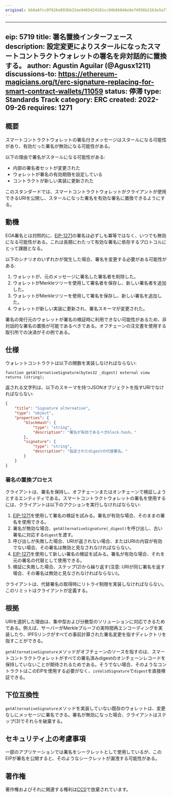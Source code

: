 ```yaml
---
original: bb6a6fcc0f626e893bb22ee9465424101cc94b66846e9e74956b21b3e5a71fa1
---
```


---
eip: 5719
title: 署名置換インターフェース
description: 設定変更によりスタールになったスマートコントラクトウォレットの署名を非対話的に置換する。
author: Agustin Aguilar (@Agusx1211)
discussions-to: https://ethereum-magicians.org/t/erc-signature-replacing-for-smart-contract-wallets/11059
status: 停滞
type: Standards Track
category: ERC
created: 2022-09-26
requires: 1271
---

## 概要

スマートコントラクトウォレットの署名付きメッセージはスタールになる可能性があり、有効だった署名が無効になる可能性がある。

以下の理由で署名がスタールになる可能性がある:

* 内部の署名者セットが変更された
* ウォレットが署名の有効期限を設定している
* コントラクトが新しい実装に更新された

このスタンダードでは、スマートコントラクトウォレットがクライアントが使用できるURIを公開し、スタールになった署名を有効な署名に置換できるようにする。

## 動機

EOA署名とは対照的に、[EIP-1271](./eip-1271.md)の署名は必ずしも冪等ではなく、いつでも無効になる可能性がある。これは長期にわたって有効な署名に依存するプロトコルにとって課題となる。

以下のシナリオのいずれかが発生した場合、署名を変更する必要がある可能性がある:

1. ウォレットが、元のメッセージに署名した署名者を削除した。
2. ウォレットがMerkleツリーを使用して署名者を保存し、新しい署名者を追加した。
3. ウォレットがMerkleツリーを使用して署名を保存し、新しい署名を追加した。
4. ウォレットが新しい実装に更新され、署名スキーマが変更された。

署名の発行元のウォレットが署名の検証時に利用できない可能性があるため、非対話的な署名の置換が可能であるべきである。オフチェーンの注文書を使用する取引所での決済がその例である。

## 仕様

ウォレットコントラクトは以下の関数を実装しなければならない:

```solidity
function getAlternativeSignature(bytes32 _digest) external view returns (string);
```

返される文字列は、以下のスキーマを持つJSONオブジェクトを指すURIでなければならない:

```json
{
    "title": "Signature alternative",
    "type": "object",
    "properties": {
        "blockHash": {
            "type": "string",
            "description": "署名が有効であるべきblock.hash。"
        },
        "signature": {
            "type": "string",
            "description": "指定されたdigestの代替署名。"
        }
    }
}
```

### 署名の置換プロセス

クライアントは、署名を保持し、オフチェーンまたはオンチェーンで検証しようとするエンティティである。スマートコントラクトウォレットの署名を使用するには、クライアントは以下のアクションを実行しなければならない:

1) [EIP-1271](./eip-1271.md)を使用して署名の検証を試みる。署名が有効な場合、そのままの署名を使用できる。
2) 署名が無効な場合、`getAlternativeSignature(_digest)`を呼び出し、古い署名に対応する`digest`を渡す。
3) 呼び出しが失敗した場合、URIが返されない場合、またはURIの内容が有効でない場合、その署名は無効と見なされなければならない。
4) [EIP-1271](./eip-1271.md)を使用して新しい署名の検証を試みる。署名が有効な場合、それを元の署名の代替として使用できる。
5) 検証に失敗した場合、ステップ(2)から繰り返す(注意: URIが同じ署名を返す場合、その署名は無効と見なされなければならない)。

クライアントは、代替署名の取得時にリトライ制限を実装しなければならない。このリミットはクライアントが定義する。

## 根拠

URIを選択した理由は、集中型および分散型のソリューションに対応できるためである。例えば、サーバーがMerkleプルーフの実時間再エンコーディングを実装したり、IPFSリンクがすべての事前計算された署名変更を指すディレクトリを指すことができる。

`getAlternativeSignature`メソッドがオフチェーンのソースを指すのは、スマートコントラクトウォレットがすべての署名済みdigestのオンチェーンレコードを保持していないことが期待されるためである。そうでない場合、そのようなコントラクトはこのEIPを使用する必要がなく、`isValidSignature`で`digest`を直接検証できる。

## 下位互換性

`getAlternativeSignature`メソッドを実装していない既存のウォレットは、変更なしにメッセージに署名できる。署名が無効になった場合、クライアントはステップ(3)でそれらを破棄する。

## セキュリティ上の考慮事項

一部のアプリケーションでは署名をシークレットとして使用しているが、このEIPが署名を公開すると、そのようなシークレットが漏洩する可能性がある。

## 著作権

著作権およびそれに関連する権利は[CC0](../LICENSE.md)で放棄されています。
